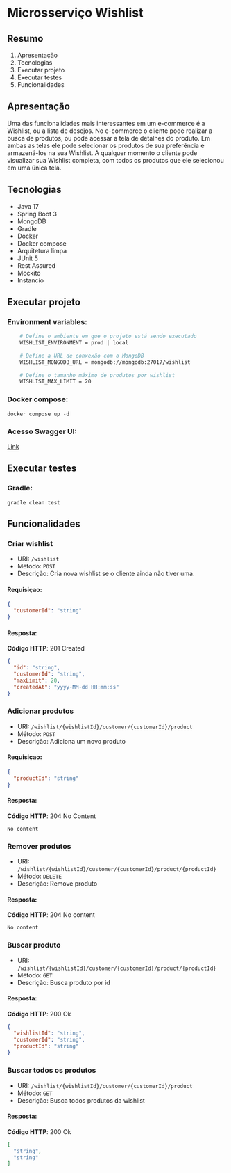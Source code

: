 # Microsserviço Wishlist

## Resumo

1. Apresentação
2. Tecnologias
3. Executar projeto
3. Executar testes
3. Funcionalidades

## Apresentação

Uma das funcionalidades mais interessantes em um e-commerce
é a Wishlist, ou a lista de desejos. No e-commerce o cliente pode
realizar a busca de produtos, ou pode acessar a tela de detalhes
do produto. Em ambas as telas ele pode selecionar os produtos
de sua preferência e armazená-los na sua Wishlist. A qualquer
momento o cliente pode visualizar sua Wishlist completa, com
todos os produtos que ele selecionou em uma única tela.

## Tecnologias

- Java 17
- Spring Boot 3
- MongoDB
- Gradle
- Docker
- Docker compose
- Arquitetura limpa
- JUnit 5
- Rest Assured
- Mockito
- Instancio

## Executar projeto

### Environment variables:
```dockerfile
    # Define o ambiente em que o projeto está sendo executado
    WISHLIST_ENVIRONMENT = prod | local
    
    # Define a URL de conxexão com o MongoDB
    WISHLIST_MONGODB_URL = mongodb://mongodb:27017/wishlist
    
    # Define o tamanho máximo de produtos por wishlist
    WISHLIST_MAX_LIMIT = 20
```

### Docker compose:
```docker compose up -d```

### Acesso Swagger UI:

[Link](http://localhost:8081/swagger-ui/index.html#/)


## Executar testes

### Gradle:
```gradle clean test```

## Funcionalidades

### Criar wishlist

- URI: `/wishlist`
- Método: `POST`
- Descrição: Cria nova wishlist se o cliente ainda não tiver uma.

#### Requisiçao:
```json
{
  "customerId": "string"
}
```

#### Resposta:
**Código HTTP**: 201 Created
```json
{
  "id": "string",
  "customerId": "string",
  "maxLimit": 20,
  "createdAt": "yyyy-MM-dd HH:mm:ss"
}
```

### Adicionar produtos

- URI: `/wishlist/{wishlistId}/customer/{customerId}/product`
- Método: `POST`
- Descrição: Adiciona um novo produto

#### Requisiçao:
```json
{
  "productId": "string"
}
```

#### Resposta:
**Código HTTP**: 204 No Content

```No content```


### Remover produtos

- URI: `/wishlist/{wishlistId}/customer/{customerId}/product/{productId}`
- Método: `DELETE`
- Descrição: Remove produto


#### Resposta:
**Código HTTP**: 204 No content

```No content```

### Buscar produto

- URI: `/wishlist/{wishlistId}/customer/{customerId}/product/{productId}`
- Método: `GET`
- Descrição: Busca produto por id

#### Resposta:
**Código HTTP**: 200 Ok

```json
{
  "wishlistId": "string",
  "customerId": "string",
  "productId": "string"
}
```

### Buscar todos os produtos

- URI: `/wishlist/{wishlistId}/customer/{customerId}/product`
- Método: `GET`
- Descrição: Busca todos produtos da wishlist

#### Resposta:
**Código HTTP**: 200 Ok
```json
[
  "string",
  "string"
]
```




















